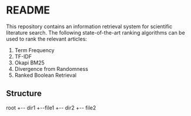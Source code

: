 README
======
This repository contains an information retrieval system for scientific literature search. The following state-of-the-art ranking algorithms can be used to rank the relevant articles:

1. Term Frequency
2. TF-IDF
3. Okapi BM25
4. Divergence from Randomness
5. Ranked Boolean Retrieval

## Structure

root
+-- dir1
    +--file1
+-- dir2
    +-- file2
